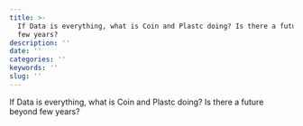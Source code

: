 ```yaml
---
title: >-
  If Data is everything, what is Coin and Plastc doing? Is there a future beyond
  few years?
description: ''
date: ''
categories: ''
keywords: ''
slug: ''
---
```


If Data is everything, what is Coin and Plastc doing? Is there a future beyond few years?